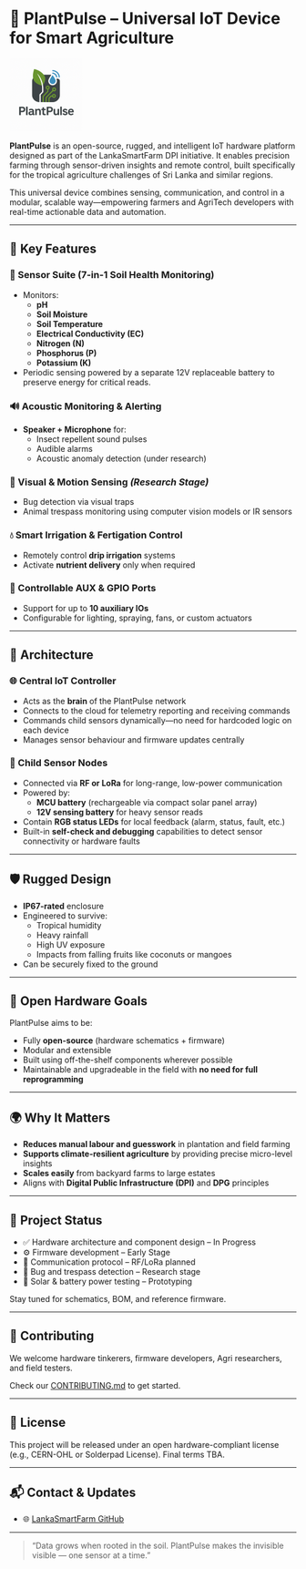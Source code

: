 # 🌿 PlantPulse – Universal IoT Device for Smart Agriculture

<img src="https://raw.githubusercontent.com/LankaSmartFarm/PlantPulse/develop/PlantPulse.png" width="128" height="128" alt="PlantPulse Logo" />

**PlantPulse** is an open-source, rugged, and intelligent IoT hardware platform designed as part of the LankaSmartFarm DPI initiative. It enables precision farming through sensor-driven insights and remote control, built specifically for the tropical agriculture challenges of Sri Lanka and similar regions.

This universal device combines sensing, communication, and control in a modular, scalable way—empowering farmers and AgriTech developers with real-time actionable data and automation.

---

## 🚀 Key Features

### 🌱 Sensor Suite (7-in-1 Soil Health Monitoring)
- Monitors:
  - **pH**
  - **Soil Moisture**
  - **Soil Temperature**
  - **Electrical Conductivity (EC)**
  - **Nitrogen (N)**
  - **Phosphorus (P)**
  - **Potassium (K)**  
- Periodic sensing powered by a separate 12V replaceable battery to preserve energy for critical reads.

### 🔊 Acoustic Monitoring & Alerting
- **Speaker + Microphone** for:
  - Insect repellent sound pulses
  - Audible alarms
  - Acoustic anomaly detection (under research)

### 🎯 Visual & Motion Sensing *(Research Stage)*
- Bug detection via visual traps
- Animal trespass monitoring using computer vision models or IR sensors

### 💧 Smart Irrigation & Fertigation Control
- Remotely control **drip irrigation** systems
- Activate **nutrient delivery** only when required

### 🔌 Controllable AUX & GPIO Ports
- Support for up to **10 auxiliary IOs**
- Configurable for lighting, spraying, fans, or custom actuators

---

## 🧠 Architecture

### 🌐 Central IoT Controller
- Acts as the **brain** of the PlantPulse network
- Connects to the cloud for telemetry reporting and receiving commands
- Commands child sensors dynamically—no need for hardcoded logic on each device
- Manages sensor behaviour and firmware updates centrally

### 📡 Child Sensor Nodes
- Connected via **RF or LoRa** for long-range, low-power communication
- Powered by:
  - **MCU battery** (rechargeable via compact solar panel array)
  - **12V sensing battery** for heavy sensor reads
- Contain **RGB status LEDs** for local feedback (alarm, status, fault, etc.)
- Built-in **self-check and debugging** capabilities to detect sensor connectivity or hardware faults

---

## 🛡️ Rugged Design

- **IP67-rated** enclosure
- Engineered to survive:
  - Tropical humidity
  - Heavy rainfall
  - High UV exposure
  - Impacts from falling fruits like coconuts or mangoes
- Can be securely fixed to the ground

---

## 🔧 Open Hardware Goals

PlantPulse aims to be:
- Fully **open-source** (hardware schematics + firmware)
- Modular and extensible
- Built using off-the-shelf components wherever possible
- Maintainable and upgradeable in the field with **no need for full reprogramming**

---

## 🌍 Why It Matters

- **Reduces manual labour and guesswork** in plantation and field farming
- **Supports climate-resilient agriculture** by providing precise micro-level insights
- **Scales easily** from backyard farms to large estates
- Aligns with **Digital Public Infrastructure (DPI)** and **DPG** principles

---

## 🧩 Project Status

- ✅ Hardware architecture and component design – In Progress  
- ⚙️ Firmware development – Early Stage  
- 📶 Communication protocol – RF/LoRa planned  
- 🔬 Bug and trespass detection – Research stage  
- 🔋 Solar & battery power testing – Prototyping  

Stay tuned for schematics, BOM, and reference firmware.

---

## 🤝 Contributing

We welcome hardware tinkerers, firmware developers, Agri researchers, and field testers.

Check our [CONTRIBUTING.md](CONTRIBUTING.md) to get started.

---

## 📜 License

This project will be released under an open hardware-compliant license (e.g., CERN-OHL or Solderpad License). Final terms TBA.

---

## 📬 Contact & Updates

- 🌐 [LankaSmartFarm GitHub](https://github.com/LankaSmartFarm)


---

> “Data grows when rooted in the soil. PlantPulse makes the invisible visible — one sensor at a time.”
